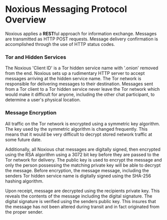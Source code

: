 Noxious Messaging Protocol Overview
==================================

Noxious applies a **REST**ful approach for information exchange.  Messages are
transmitted as HTTP POST requests.  Message delivery confirmation is accomplished
through the use of HTTP status codes.

### Tor and Hidden Services

The Noxious 'Client ID' is a Tor hidden service name with '.onion' removed from the end. Noxious sets up a rudimentary HTTP server to accept messages arriving at the hidden service name. The Tor network is responsible for delivering messages to their destination. Messages sent from a Tor client to a Tor hidden service never leave the Tor network which would make it difficult for anyone, including the other chat participant, to determine a user's physical location.

### Message Encryption

All traffic on the Tor network is encrypted using a symmetric key algorithm. The key used by the symmetric algorithm is changed frequently. This means that it would be very difficult to decrypt stored network traffic at some future date.

Additionally, all Noxious chat messages are digitally signed, then encrypted using the RSA algorithm using a 3072 bit key before they are passed to the Tor network for delivery. The public key is used to encrypt the message and only the person possessing the matching private key will be able to decrypt the message. Before encryption, the message message, including the senders Tor hidden service name is digitally signed using the SHA-256 hashing algorithm.

Upon receipt, message are decrypted using the recipients private key. This reveals the contents of the message including the digital signature. The digital signature is verified using the senders public key. This insures that the message has not been altered during transit and in fact originated from the proper sender.

[THSN]:https://trac.torproject.org/projects/tor/wiki/doc/HiddenServiceNames
